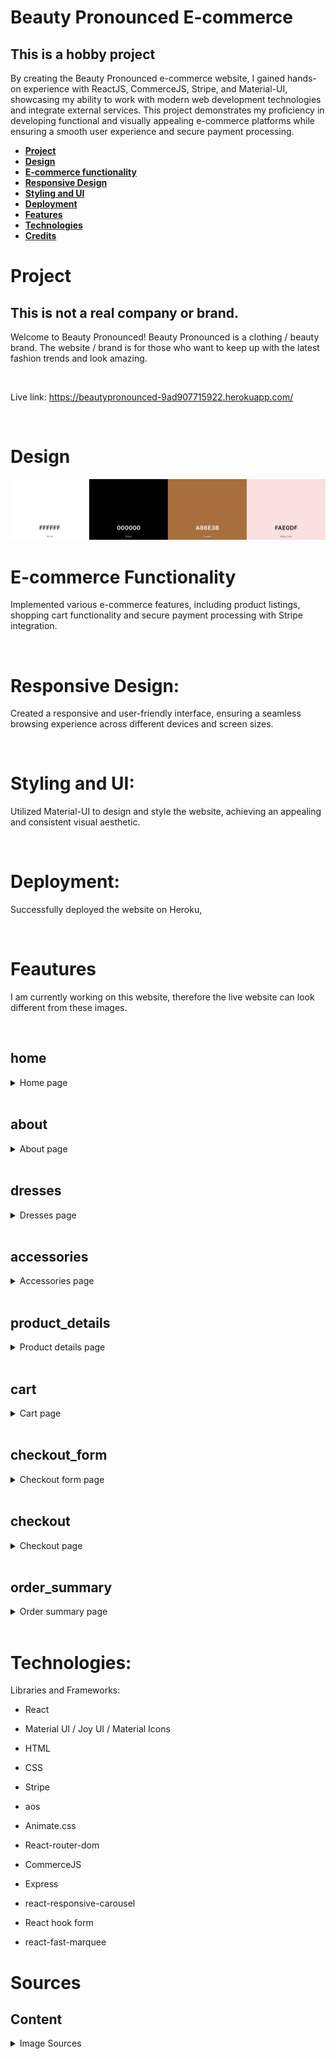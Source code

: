 # Beauty Pronounced E-commerce

## This is a hobby project

By creating the Beauty Pronounced e-commerce website, I gained hands-on experience with ReactJS, CommerceJS, Stripe, and Material-UI, showcasing my ability to work with modern web development technologies and integrate external services. This project demonstrates my proficiency in developing functional and visually appealing e-commerce platforms while ensuring a smooth user experience and secure payment processing.

- [**Project**](#project)
- [**Design**](#design)
- [**E-commerce functionality**](#e-commerce-functionality)
- [**Responsive Design**](#responsive-design)
- [**Styling and UI**](#styling-and-ui)
- [**Deployment**](#deployment)
- [**Features**](#features)
- [**Technologies**](#technologies)
- [**Credits**](#credits)

# Project

## This is not a real company or brand.

Welcome to Beauty Pronounced! Beauty Pronounced is a clothing / beauty brand. The website / brand is for those who want to keep up with the latest fashion trends and look amazing.

<br>

Live link: https://beautypronounced-9ad907715922.herokuapp.com/

<br>

# Design

<img src='src\assets\palette.png' alt="Website color palette">

<br>

# E-commerce Functionality

Implemented various e-commerce features, including product listings, shopping cart functionality and secure payment processing with Stripe integration.

<br>

# Responsive Design:

Created a responsive and user-friendly interface, ensuring a seamless browsing experience across different devices and screen sizes.

<br>

# Styling and UI:

Utilized Material-UI to design and style the website, achieving an appealing and consistent visual aesthetic.

<br>

# Deployment:

Successfully deployed the website on Heroku,

<br>

# Feautures

I am currently working on this website, therefore the live website can look different from these images.

<br>

## home

<details><summary>Home page</summary>

<div style=" display: flex; align-items: flex-start; justify-content: space-between">
<img src='src\assets\readme\home_desktop.png' style="width: 20%" alt="home page on desktop screen">
<img src='src\assets\readme\home_tablet.png' style="width: 30%" alt="home page on tablet screen">
<img src='src\assets\readme\home_mobile.png' style="width: 40%" alt="home page on mobile screen">
</div>

</details>

<br>

## about

<details><summary>About page</summary>
<div style=" display: flex; align-items: flex-start; justify-content: space-between">
<img src='src\assets\readme\about_desktop.png' style="width: 20%" alt="about page on desktop screen">
<img src='src\assets\readme\about_tablet.png' style="width: 30%" alt="about page on tablet screen">
<img src='src\assets\readme\about_mobile.png' style="width: 40%" alt="about page on mobile screen">
</div>

</details>

<br>

## dresses

<details><summary>Dresses page</summary>
<div style=" display: flex; align-items: flex-start; justify-content: space-between">
<img src='src\assets\readme\dresses_desktop.png' style="width: 20%" alt="dresses page on desktop screen">
<img src='src\assets\readme\dresses_tablet.png' style="width: 30%" alt="dresses page on tablet screen">
<img src='src\assets\readme\dresses_mobile.png' style="width: 40%" alt="dresses page on mobile screen">
</div>

</details>

<br>

## accessories

<details><summary>Accessories page</summary>
<div style=" display: flex; align-items: flex-start; justify-content: space-between">
<img src='src\assets\readme\accessories_desktop.png' style="width: 20%" alt="accessories page on desktop screen">
<img src='src\assets\readme\accessories_tablet.png' style="width: 30%" alt="accessories page on tablet scree</div>n">
<img src='src\assets\readme\accessories_mobile.png' style="width: 40%" alt="accessories page on mobile screen">
</div>

</details>

<br>

## product_details

<details><summary>Product details page</summary>
<div style=" display: flex; align-items: flex-start; justify-content: space-between">
<img src='src\assets\readme\product_details_desktop.png' style="width: 20%" alt="product_details page on desktop screen">
<img src='src\assets\readme\product_details_tablet.png' style="width: 30%" alt="product_details page on tablet screen">
<img src='src\assets\readme\product_details_mobile.png' style="width: 40%" alt="product_details page on mobile screen">
</div>

</details>

<br>

## cart

<details><summary>Cart page</summary>
<div style=" display: flex; align-items: flex-start; justify-content: space-between">
<img src='src\assets\readme\cart_desktop.png' style="width: 20%" alt="cart page on desktop screen">
<img src='src\assets\readme\cart_tablet.png' style="width: 30%" alt="cart page on tablet screen">
<img src='src\assets\readme\cart_mobile.png' style="width: 40%" alt="cart page on mobile screen">
</div>

</details>

<br>

## checkout_form

<details><summary>Checkout form page</summary>
<div style=" display: flex; align-items: flex-start; justify-content: space-between">
<img src='src\assets\readme\checkout_form_desktop.png' style="width: 20%" alt="checkout_form page on desktop screen">
<img src='src\assets\readme\checkout_form_tablet.png' style="width: 30%" alt="checkout_form page on tablet screen">
<img src='src\assets\readme\checkout_form_mobile.png' style="width: 40%" alt="checkout_form page on mobile screen">
</div>

</details>

<br>

## checkout

<details><summary>Checkout page</summary>
<div style=" display: flex; align-items: flex-start; justify-content: space-between">
<img src='src\assets\readme\checkout_desktop.png' style="width: 20%" alt="checkout page on desktop screen">
<img src='src\assets\readme\checkout_tablet.png' style="width: 30%" alt="checkout page on tablet screen">
<img src='src\assets\readme\checkout_mobile.png' style="width: 40%" alt="checkout page on mobile screen">
</div>

</details>

<br>

## order_summary

<details><summary>Order summary page</summary>
<div style=" display: flex; align-items: flex-start; justify-content: space-between">
<img src='src\assets\readme\order_summary_desktop.png' style="width: 20%" alt="order_summary page on desktop screen">
<img src='src\assets\readme\order_summary_tablet.png' style="width: 30%" alt="order_summary page on tablet scree</div>n">
<img src='src\assets\readme\order_summary_mobile.png' style="width: 40%" alt="order_summary page on mobile screen">
</div>

</details>

<br>

# Technologies:

Libraries and Frameworks:

- React
- Material UI / Joy UI / Material Icons
- HTML
- CSS
- Stripe

- aos
- Animate.css
- React-router-dom
- CommerceJS
- Express
- react-responsive-carousel
- React hook form
- react-fast-marquee

# Sources

## Content

<details>
<summary>Image Sources
</summary>

Hero
Photo by <a href="https://unsplash.com/@zvandrei?utm_source=unsplash&utm_medium=referral&utm_content=creditCopyText">Andrey Zvyagintsev</a> on <a href="https://unsplash.com/photos/HiDFZMT8Z5s?utm_source=unsplash&utm_medium=referral&utm_content=creditCopyText">Unsplash</a>

Readme home
Image by <a href="https://www.freepik.com/free-photo/fast-fashion-vs-slow-sustainable-fashion_19533990.htm#&position=6&from_view=collections">Freepik</a>

Divider
https://omatsuri.app/page-dividers

about hero

<a href="https://www.freepik.com/free-photo/fashionable-boutique-owner-measures-dress-black-white-studio-generated-by-ai_41041091.htm#query=fashion&position=1&from_view=search&track=sph">Image by vecstock</a> on Freepik

sewing kit
<a href="https://www.freepik.com/free-photo/sewing-kit-with-cotton-threads-top-view_8487851.htm#query=measuring%20tape%20fashion&position=3&from_view=search&track=ais">Image by Racool_studio</a> on Freepik

fashion show
Bild av Duane Mendes: https://www.pexels.com/sv-se/foto/mode-manniskor-modell-lyx-8793626/

product
Image by <a href="https://www.freepik.com/free-photo/young-japanese-woman-portrait-sitting-chair_12707326.htm#&position=39&from_view=collections">Freepik</a>

Image by <a href="https://www.freepik.com/free-photo/portrait-young-japanese-woman-with-jacket_12707348.htm#&position=3&from_view=collections">Freepik</a>
Image by <a href="https://www.freepik.com/free-photo/portrait-young-japanese-woman-with-jacket_12707342.htm#&position=4&from_view=collections">Freepik</a>

red jacket
<a href="https://www.freepik.com/free-photo/fashionable-model-stylish-hat-red-coat-boots-posing-white-wall-studio_18218889.htm#&position=25&from_view=collections">Image by svetlanasokolova</a> on Freepik
<a href="https://www.freepik.com/free-photo/stylish-european-brunette-woman-red-coat-black-hat-posing-white-wall_18218914.htm#&position=27&from_view=collections">Image by svetlanasokolova</a> on Freepik
<a href="https://www.freepik.com/free-photo/stylish-european-brunette-woman-red-coat-black-hat-posing-white-wall_18218862.htm#&position=5&from_view=collections">Image by svetlanasokolova</a> on Freepik

purple jacket
Photo by <a href="https://unsplash.com/@adeleshafiee?utm_source=unsplash&utm_medium=referral&utm_content=creditCopyText">Adele Shafiee</a> on <a href="https://unsplash.com/photos/S65-iaG2lC0?utm_source=unsplash&utm_medium=referral&utm_content=creditCopyText">Unsplash</a>
Photo by <a href="https://unsplash.com/@adeleshafiee?utm_source=unsplash&utm_medium=referral&utm_content=creditCopyText">Adele Shafiee</a> on <a href="https://unsplash.com/photos/VK56DfpBW2o?utm_source=unsplash&utm_medium=referral&utm_content=creditCopyText">Unsplash</a>
Photo by <a href="https://unsplash.com/@adeleshafiee?utm_source=unsplash&utm_medium=referral&utm_content=creditCopyText">Adele Shafiee</a> on <a href="https://unsplash.com/photos/B7y78fhsoTY?utm_source=unsplash&utm_medium=referral&utm_content=creditCopyText">Unsplash</a>

Beige vest
Photo by <a href="https://unsplash.com/@adeleshafiee?utm_source=unsplash&utm_medium=referral&utm_content=creditCopyText">Adele Shafiee</a> on <a href="https://unsplash.com/photos/IlkDfFGyndw?utm_source=unsplash&utm_medium=referral&utm_content=creditCopyText">Unsplash</a>
Photo by <a href="https://unsplash.com/@adeleshafiee?utm_source=unsplash&utm_medium=referral&utm_content=creditCopyText">Adele Shafiee</a> on <a href="https://unsplash.com/photos/Mw6KEgEXNs0?utm_source=unsplash&utm_medium=referral&utm_content=creditCopyText">Unsplash</a>
Photo by <a href="https://unsplash.com/@adeleshafiee?utm_source=unsplash&utm_medium=referral&utm_content=creditCopyText">Adele Shafiee</a> on <a href="https://unsplash.com/photos/pMzY1eX9K7g?utm_source=unsplash&utm_medium=referral&utm_content=creditCopyText">Unsplash</a>

yello jacket
Photo by <a href="https://unsplash.com/@adeleshafiee?utm_source=unsplash&utm_medium=referral&utm_content=creditCopyText">Adele Shafiee</a> on <a href="https://unsplash.com/@frirsta/likes?utm_source=unsplash&utm_medium=referral&utm_content=creditCopyText">Unsplash</a>
Photo by <a href="https://unsplash.com/@adeleshafiee?utm_source=unsplash&utm_medium=referral&utm_content=creditCopyText">Adele Shafiee</a> on <a href="https://unsplash.com/photos/b-fzW8mJR_k?utm_source=unsplash&utm_medium=referral&utm_content=creditCopyText">Unsplash</a>
Photo by <a href="https://unsplash.com/@adeleshafiee?utm_source=unsplash&utm_medium=referral&utm_content=creditCopyText">Adele Shafiee</a> on <a href="https://unsplash.com/photos/i3BpYPMwKiM?utm_source=unsplash&utm_medium=referral&utm_content=creditCopyText">Unsplash</a>

grey coat
Photo by <a href="https://unsplash.com/@adeleshafiee?utm_source=unsplash&utm_medium=referral&utm_content=creditCopyText">Adele Shafiee</a> on <a href="https://unsplash.com/photos/pv6oYcKcxlI?utm_source=unsplash&utm_medium=referral&utm_content=creditCopyText">Unsplash</a>
Photo by <a href="https://unsplash.com/@adeleshafiee?utm_source=unsplash&utm_medium=referral&utm_content=creditCopyText">Adele Shafiee</a> on <a href="https://unsplash.com/photos/5B-dLR8jmOI?utm_source=unsplash&utm_medium=referral&utm_content=creditCopyText">Unsplash</a>
Photo by <a href="https://unsplash.com/@adeleshafiee?utm_source=unsplash&utm_medium=referral&utm_content=creditCopyText">Adele Shafiee</a> on <a href="https://unsplash.com/photos/pv6oYcKcxlI?utm_source=unsplash&utm_medium=referral&utm_content=creditCopyText">Unsplash</a>

blue coat
Photo by <a href="https://unsplash.com/@adeleshafiee?utm_source=unsplash&utm_medium=referral&utm_content=creditCopyText">Adele Shafiee</a> on <a href="https://unsplash.com/photos/TUKlsiMSneE?utm_source=unsplash&utm_medium=referral&utm_content=creditCopyText">Unsplash</a>
Photo by <a href="https://unsplash.com/@adeleshafiee?utm_source=unsplash&utm_medium=referral&utm_content=creditCopyText">Adele Shafiee</a> on <a href="https://unsplash.com/photos/OwzTmNxn1WU?utm_source=unsplash&utm_medium=referral&utm_content=creditCopyText">Unsplash</a>
Photo by <a href="https://unsplash.com/@adeleshafiee?utm_source=unsplash&utm_medium=referral&utm_content=creditCopyText">Adele Shafiee</a> on <a href="https://unsplash.com/photos/MF3e6wwu3VY?utm_source=unsplash&utm_medium=referral&utm_content=creditCopyText">Unsplash</a>

grey jacket
Photo by <a href="https://unsplash.com/@adeleshafiee?utm_source=unsplash&utm_medium=referral&utm_content=creditCopyText">Adele Shafiee</a> on <a href="https://unsplash.com/photos/jJczZBa0MBc?utm_source=unsplash&utm_medium=referral&utm_content=creditCopyText">Unsplash</a>
Photo by <a href="https://unsplash.com/@adeleshafiee?utm_source=unsplash&utm_medium=referral&utm_content=creditCopyText">Adele Shafiee</a> on <a href="https://unsplash.com/photos/eXjs5Lznx_o?utm_source=unsplash&utm_medium=referral&utm_content=creditCopyText">Unsplash</a>
Photo by <a href="https://unsplash.com/@adeleshafiee?utm_source=unsplash&utm_medium=referral&utm_content=creditCopyText">Adele Shafiee</a> on <a href="https://unsplash.com/photos/VxH3_ZYKvhI?utm_source=unsplash&utm_medium=referral&utm_content=creditCopyText">Unsplash</a>

green jacket
Photo by <a href="https://unsplash.com/@adeleshafiee?utm_source=unsplash&utm_medium=referral&utm_content=creditCopyText">Adele Shafiee</a> on <a href="https://unsplash.com/photos/pqJG8cMUumQ?utm_source=unsplash&utm_medium=referral&utm_content=creditCopyText">Unsplash</a>
Photo by <a href="https://unsplash.com/@adeleshafiee?utm_source=unsplash&utm_medium=referral&utm_content=creditCopyText">Adele Shafiee</a> on <a href="https://unsplash.com/photos/3A9Ivw03Dgg?utm_source=unsplash&utm_medium=referral&utm_content=creditCopyText">Unsplash</a>
Photo by <a href="https://unsplash.com/@adeleshafiee?utm_source=unsplash&utm_medium=referral&utm_content=creditCopyText">Adele Shafiee</a> on <a href="https://unsplash.com/photos/3WCNW3veV7E?utm_source=unsplash&utm_medium=referral&utm_content=creditCopyText">Unsplash</a>

purple jacket
Photo by <a href="https://unsplash.com/@adeleshafiee?utm_source=unsplash&utm_medium=referral&utm_content=creditCopyText">Adele Shafiee</a> on <a href="https://unsplash.com/photos/T5ut0wuL0O8?utm_source=unsplash&utm_medium=referral&utm_content=creditCopyText">Unsplash</a>
Photo by <a href="https://unsplash.com/@adeleshafiee?utm_source=unsplash&utm_medium=referral&utm_content=creditCopyText">Adele Shafiee</a> on <a href="https://unsplash.com/photos/AYN-kdlk6Tg?utm_source=unsplash&utm_medium=referral&utm_content=creditCopyText">Unsplash</a>
Photo by <a href="https://unsplash.com/@adeleshafiee?utm_source=unsplash&utm_medium=referral&utm_content=creditCopyText">Adele Shafiee</a> on <a href="https://unsplash.com/photos/vagr_XT9Cms?utm_source=unsplash&utm_medium=referral&utm_content=creditCopyText">Unsplash</a>

black short dress
Photo by <a href="https://unsplash.com/@elise_outside?utm_source=unsplash&utm_medium=referral&utm_content=creditCopyText">Elise Wilcox</a> on <a href="https://unsplash.com/photos/AJfo8UJV2vI?utm_source=unsplash&utm_medium=referral&utm_content=creditCopyText">Unsplash</a>

Photo by <a href="https://unsplash.com/@elise_outside?utm_source=unsplash&utm_medium=referral&utm_content=creditCopyText">Elise Wilcox</a> on <a href="https://unsplash.com/photos/J1K3axuq22k?utm_source=unsplash&utm_medium=referral&utm_content=creditCopyText">Unsplash</a>

Photo by <a href="https://unsplash.com/@elise_outside?utm_source=unsplash&utm_medium=referral&utm_content=creditCopyText">Elise Wilcox</a> on <a href="https://unsplash.com/photos/h-pp5V93MpU?utm_source=unsplash&utm_medium=referral&utm_content=creditCopyText">Unsplash</a>

Photo by <a href="https://unsplash.com/ko/@elise_outside?utm_source=unsplash&utm_medium=referral&utm_content=creditCopyText">Elise Wilcox</a> on <a href="https://unsplash.com/photos/J1K3axuq22k?utm_source=unsplash&utm_medium=referral&utm_content=creditCopyText">Unsplash</a>

midi white dress

Photo by <a href="https://unsplash.com/@elise_outside?utm_source=unsplash&utm_medium=referral&utm_content=creditCopyText">Elise Wilcox</a> on <a href="https://unsplash.com/photos/x30lVqKUINc?utm_source=unsplash&utm_medium=referral&utm_content=creditCopyText">Unsplash</a>

Photo by <a href="https://unsplash.com/@elise_outside?utm_source=unsplash&utm_medium=referral&utm_content=creditCopyText">Elise Wilcox</a> on <a href="https://unsplash.com/photos/FSgK6j1AjrY?utm_source=unsplash&utm_medium=referral&utm_content=creditCopyText">Unsplash</a>

Photo by <a href="https://unsplash.com/@elise_outside?utm_source=unsplash&utm_medium=referral&utm_content=creditCopyText">Elise Wilcox</a> on <a href="https://unsplash.com/photos/_rQMZdBRbBo?utm_source=unsplash&utm_medium=referral&utm_content=creditCopyText">Unsplash</a>

short black t-shirt dress

Photo by <a href="https://unsplash.com/@elise_outside?utm_source=unsplash&utm_medium=referral&utm_content=creditCopyText">Elise Wilcox</a> on <a href="https://unsplash.com/photos/VdZdQKPtVhk?utm_source=unsplash&utm_medium=referral&utm_content=creditCopyText">Unsplash</a>

Photo by <a href="https://unsplash.com/@elise_outside?utm_source=unsplash&utm_medium=referral&utm_content=creditCopyText">Elise Wilcox</a> on <a href="https://unsplash.com/photos/5NBBZW6LNyg?utm_source=unsplash&utm_medium=referral&utm_content=creditCopyText">Unsplash</a>

Photo by <a href="https://unsplash.com/@elise_outside?utm_source=unsplash&utm_medium=referral&utm_content=creditCopyText">Elise Wilcox</a> on <a href="https://unsplash.com/photos/o9THOb0WfMM?utm_source=unsplash&utm_medium=referral&utm_content=creditCopyText">Unsplash</a>

perfume
Photo by <a href="https://unsplash.com/ja/@maierfoto?utm_source=unsplash&utm_medium=referral&utm_content=creditCopyText">Eve Maier</a> on <a href="https://unsplash.com/@frirsta/likes?utm_source=unsplash&utm_medium=referral&utm_content=creditCopyText">Unsplash</a>

Photo by <a href="https://unsplash.com/ja/@maierfoto?utm_source=unsplash&utm_medium=referral&utm_content=creditCopyText">Eve Maier</a> on <a href="https://unsplash.com/@frirsta/likes?utm_source=unsplash&utm_medium=referral&utm_content=creditCopyText">Unsplash</a>

prada
Photo by <a href="https://unsplash.com/ko/@laurachouette?utm_source=unsplash&utm_medium=referral&utm_content=creditCopyText">Laura Chouette</a> on <a href="https://unsplash.com/@frirsta/likes?utm_source=unsplash&utm_medium=referral&utm_content=creditCopyText">Unsplash</a>
Photo by <a href="https://unsplash.com/ko/@laurachouette?utm_source=unsplash&utm_medium=referral&utm_content=creditCopyText">Laura Chouette</a> on <a href="https://unsplash.com/@frirsta/likes?utm_source=unsplash&utm_medium=referral&utm_content=creditCopyText">Unsplash</a>

Photo by <a href="https://unsplash.com/ko/@laurachouette?utm_source=unsplash&utm_medium=referral&utm_content=creditCopyText">Laura Chouette</a> on <a href="https://unsplash.com/@frirsta/likes?utm_source=unsplash&utm_medium=referral&utm_content=creditCopyText">Unsplash</a>

chanel
Photo by <a href="https://unsplash.com/ko/@laurachouette?utm_source=unsplash&utm_medium=referral&utm_content=creditCopyText">Laura Chouette</a> on <a href="https://unsplash.com/@frirsta/likes?utm_source=unsplash&utm_medium=referral&utm_content=creditCopyText">Unsplash</a>
Photo by <a href="https://unsplash.com/ko/@laurachouette?utm_source=unsplash&utm_medium=referral&utm_content=creditCopyText">Laura Chouette</a> on <a href="https://unsplash.com/@frirsta/likes?utm_source=unsplash&utm_medium=referral&utm_content=creditCopyText">Unsplash</a>
Photo by <a href="https://unsplash.com/ko/@laurachouette?utm_source=unsplash&utm_medium=referral&utm_content=creditCopyText">Laura Chouette</a> on <a href="https://unsplash.com/photos/j0IBVhg2mSE?utm_source=unsplash&utm_medium=referral&utm_content=creditCopyText">Unsplash</a>

replica
Photo by <a href="https://unsplash.com/ko/@laurachouette?utm_source=unsplash&utm_medium=referral&utm_content=creditCopyText">Laura Chouette</a> on <a href="https://unsplash.com/@frirsta/likes?utm_source=unsplash&utm_medium=referral&utm_content=creditCopyText">Unsplash</a>
Photo by <a href="https://unsplash.com/ko/@laurachouette?utm_source=unsplash&utm_medium=referral&utm_content=creditCopyText">Laura Chouette</a> on <a href="https://unsplash.com/photos/NIKbbR7psYM?utm_source=unsplash&utm_medium=referral&utm_content=creditCopyText">Unsplash</a>

Photo by <a href="https://unsplash.com/ko/@laurachouette?utm_source=unsplash&utm_medium=referral&utm_content=creditCopyText">Laura Chouette</a> on <a href="https://unsplash.com/photos/yeHuOnWAEmI?utm_source=unsplash&utm_medium=referral&utm_content=creditCopyText">Unsplash</a>

chanel orange
Photo by <a href="https://unsplash.com/ko/@laurachouette?utm_source=unsplash&utm_medium=referral&utm_content=creditCopyText">Laura Chouette</a> on <a href="https://unsplash.com/@frirsta/likes?utm_source=unsplash&utm_medium=referral&utm_content=creditCopyText">Unsplash</a>

Photo by <a href="https://unsplash.com/ko/@laurachouette?utm_source=unsplash&utm_medium=referral&utm_content=creditCopyText">Laura Chouette</a> on <a href="https://unsplash.com/@frirsta/likes?utm_source=unsplash&utm_medium=referral&utm_content=creditCopyText">Unsplash</a>
Photo by <a href="https://unsplash.com/ko/@laurachouette?utm_source=unsplash&utm_medium=referral&utm_content=creditCopyText">Laura Chouette</a> on <a href="https://unsplash.com/@frirsta/likes?utm_source=unsplash&utm_medium=referral&utm_content=creditCopyText">Unsplash</a>

  </details>

